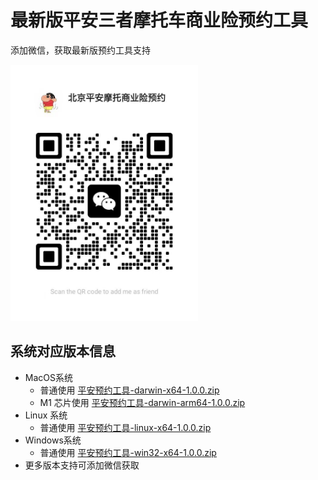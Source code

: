 # 最新版平安三者摩托车商业险预约工具

添加微信，获取最新版预约工具支持

<img src='wechat.jpg' width='300px'>

## 系统对应版本信息

- MacOS系统
  - 普通使用 [平安预约工具-darwin-x64-1.0.0.zip](平安预约工具-darwin-x64-1.0.0.zip)
  - M1 芯片使用 [平安预约工具-darwin-arm64-1.0.0.zip](平安预约工具-darwin-arm64-1.0.0.zip)
- Linux 系统
  - 普通使用 [平安预约工具-linux-x64-1.0.0.zip](平安预约工具-linux-x64-1.0.0.zip)
- Windows系统
  - 普通使用 [平安预约工具-win32-x64-1.0.0.zip](平安预约工具-win32-x64-1.0.0.zip)
- 更多版本支持可添加微信获取

